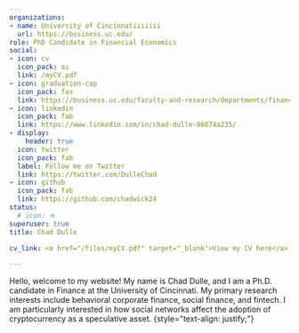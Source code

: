 ```yaml
---
organizations:
- name: University of Cincinnatiiiiiii
  url: https://business.uc.edu/
role: PhD Candidate in Financial Economics
social:
- icon: cv
  icon_pack: ai
  link: /myCV.pdf
- icon: graduation-cap
  icon_pack: fas
  link: https://business.uc.edu/faculty-and-research/departments/finance/research/phd-students/chadwick-dulle.html
- icon: linkedin
  icon_pack: fab
  link: https://www.linkedin.com/in/chad-dulle-96074a235/
- display:
    header: true
  icon: twitter
  icon_pack: fab
  label: Follow me on Twitter
  link: https://twitter.com/DulleChad
- icon: github
  icon_pack: fab
  link: https://github.com/chadwick24
status:
  # icon: ☕️
superuser: true
title: Chad Dulle

cv_link: <a href="/files/myCV.pdf" target="_blank">View my CV here</a>

---
```


Hello, welcome to my website! My name is Chad Dulle, and I am a Ph.D. candidate in Finance at the University of Cincinnati. My primary research interests include behavioral corporate finance, social finance, and fintech. I am particularly interested in how social networks affect the adoption of cryptocurrency as a speculative asset.
{style="text-align: justify;"}
